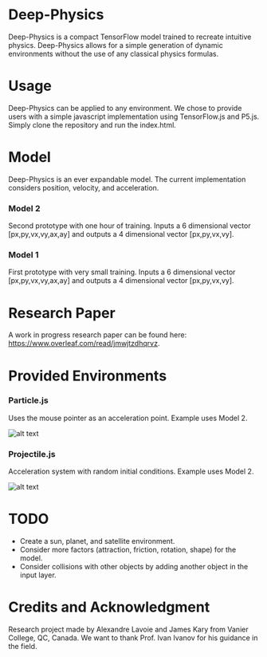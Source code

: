 # Deep-Physics
Deep-Physics is a compact TensorFlow model trained to recreate intuitive physics. Deep-Physics allows for a simple generation of dynamic environments without the use of any classical physics formulas.

# Usage
Deep-Physics can be applied to any environment. We chose to provide users with a simple javascript implementation using TensorFlow.js and P5.js. Simply clone the repository and run the index.html.

# Model
Deep-Physics is an ever expandable model. The current implementation considers position, velocity, and acceleration.

### Model 2
Second prototype with one hour of training. Inputs a 6 dimensional vector [px,py,vx,vy,ax,ay] and outputs a 4 dimensional vector [px,py,vx,vy].

### Model 1
First prototype with very small training. Inputs a 6 dimensional vector [px,py,vx,vy,ax,ay] and outputs a 4 dimensional vector [px,py,vx,vy].

# Research Paper
A work in progress research paper can be found here: https://www.overleaf.com/read/jmwjtzdhqrvz.

# Provided Environments

### Particle.js

Uses the mouse pointer as an acceleration point. Example uses Model 2.

![alt text](https://github.com/alexandre-lavoie/deep-physics/blob/master/images/Particle.gif?raw=true)

### Projectile.js

Acceleration system with random initial conditions. Example uses Model 2.

![alt text](https://github.com/alexandre-lavoie/deep-physics/blob/master/images/Projectile.gif?raw=true)

# TODO
* Create a sun, planet, and satellite environment.
* Consider more factors (attraction, friction, rotation, shape) for the model.
* Consider collisions with other objects by adding another object in the input layer.

# Credits and Acknowledgment

Research project made by Alexandre Lavoie and James Kary from Vanier College, QC, Canada. We want to thank Prof. Ivan Ivanov for his guidance in the field.